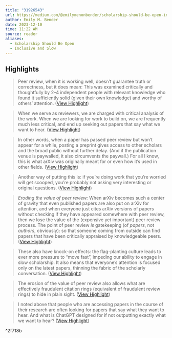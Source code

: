 ```yaml
---
title: "31926543"
url: https://medium.com/@emilymenonbender/scholarship-should-be-open-inclusive-and-slow-15ab6ce1d74c
author: Emily M. Bender
date: 2023-12-10
time: 11:22 AM
source: reader
aliases:
  - Scholarship Should Be Open
  - Inclusive and Slow
---
```

## Highlights
> Peer review, when it is working well, doesn’t guarantee truth or correctness, but it does mean: This was examined critically and thoughtfully by 2–4 independent people with relevant knowledge who found it sufficiently solid (given their own knowledge) and worthy of others’ attention. ([View Highlight](https://read.readwise.io/read/01h9p194158eg61pvz79cb2775))

> When we serve as reviewers, we are charged with critical analysis of the work. When we are looking for work to build on, we are frequently much less critical, and end up seeking out papers that say what we want to hear. ([View Highlight](https://read.readwise.io/read/01h9p19f033qzb423rdgthqw9e))

> In other words, when a paper has passed peer review but won’t appear for a while, posting a preprint gives access to other scholars and the broad public without further delay. (And if the publication venue is paywalled, it also circumvents the paywall.) For all I know, this is what arXiv was originally meant for or even how it’s used in other fields. ([View Highlight](https://read.readwise.io/read/01h9p1bseaxjy9pf22x2ngxvkp))

> Another way of putting this is: if you’re doing work that you’re worried will get scooped, you’re probably not asking very interesting or original questions. ([View Highlight](https://read.readwise.io/read/01h9p1dfx67vrbygnnry02yjef))

> *Eroding the value of peer review:* When arXiv becomes such a center of gravity that even published papers are also put on arXiv for attention, and when everyone just cites arXiv versions of papers without checking if they have appeared somewhere with peer review, then we lose the value of the (expensive yet important) peer review process. The point of peer review *is* gatekeeping (of *papers*, not *authors*, obviously): so that someone coming from outside can find papers that have been critically appraised by knowledgeable peers. ([View Highlight](https://read.readwise.io/read/01h9p1e3xy20b7xc49t7rmrzjy))

> These also have knock-on effects: the flag-planting culture leads to ever more pressure to “move fast”, impeding our ability to engage in slow scholarship. It also means that everyone’s attention is focused only on the latest papers, thinning the fabric of the scholarly conversation. ([View Highlight](https://read.readwise.io/read/01h9p1ef9ag2ht6fjbt6w5gdvs))

> The erosion of the value of peer review also allows what are effectively fraudulent citation rings (equivalent of fraudulent review rings) to hide in plain sight. ([View Highlight](https://read.readwise.io/read/01h9p1emnknem4ycvgnkhv9dz3))

> I noted above that people who are accessing papers in the course of their research are often looking for papers that say what they want to hear. And what is ChatGPT designed for if not outputting exactly what we want to hear? ([View Highlight](https://read.readwise.io/read/01h9p1gbqf9x85nj39jd8w2eet))

^2f718b